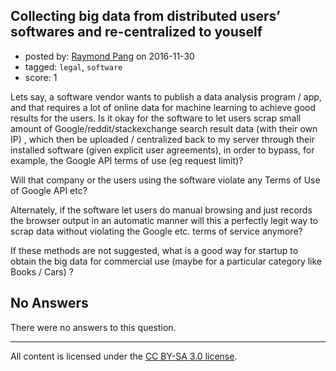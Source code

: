 ## Collecting big data from distributed users’ softwares and re-centralized to youself

- posted by: [Raymond Pang](https://stackexchange.com/users/7320511/raymond-pang) on 2016-11-30
- tagged: `legal`, `software`
- score: 1

Lets say, a software vendor wants to publish a data analysis program / app, and that requires a lot of online data for machine learning to achieve good results for the users. 
Is it okay for the software to let users scrap small amount of Google/reddit/stackexchange search result data (with their  own IP) , which then be uploaded / centralized back to my server through their installed software (given explicit user agreements), in order to bypass, for example, the Google API terms of use (eg request limit)?

Will that company or the users using the software violate any Terms of Use of Google API etc?

Alternately, if the software let users do manual browsing and just records the browser output in an automatic manner will this a perfectly legit way to scrap data without violating the Google etc. terms of service anymore?

If these methods are not suggested, what is a good way for startup to obtain the big data for commercial use (maybe for a particular category like Books / Cars) ?

## No Answers

There were no answers to this question.


---

All content is licensed under the [CC BY-SA 3.0 license](https://creativecommons.org/licenses/by-sa/3.0/).
